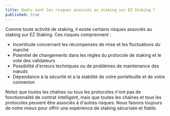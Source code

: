 ```yaml
---
title: Quels sont les risques associés au staking sur EZ Staking ?
published: true
---
```


Comme toute activité de staking, il existe certains risques associés au staking sur EZ Staking. Ces risques comprennent :

* Incertitude concernant les récompenses de mise et les fluctuations du marché
* Potentiel de changements dans les règles du protocole de staking et le vote des validateurs
* Possibilité d'erreurs techniques ou de problèmes de maintenance des nœuds
* Dépendance à la sécurité et à la stabilité de votre portefeuille et de votre connexion

Notez que toutes les chaînes ou tous les protocoles n'ont pas de fonctionnalité de contrat intelligent, mais que toutes les chaînes et tous les protocoles peuvent être associés à d'autres risques. Nous faisons toujours de notre mieux pour offrir une expérience de staking sécurisée et fiable.
